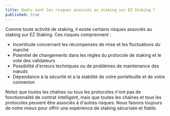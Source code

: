 ```yaml
---
title: Quels sont les risques associés au staking sur EZ Staking ?
published: true
---
```


Comme toute activité de staking, il existe certains risques associés au staking sur EZ Staking. Ces risques comprennent :

* Incertitude concernant les récompenses de mise et les fluctuations du marché
* Potentiel de changements dans les règles du protocole de staking et le vote des validateurs
* Possibilité d'erreurs techniques ou de problèmes de maintenance des nœuds
* Dépendance à la sécurité et à la stabilité de votre portefeuille et de votre connexion

Notez que toutes les chaînes ou tous les protocoles n'ont pas de fonctionnalité de contrat intelligent, mais que toutes les chaînes et tous les protocoles peuvent être associés à d'autres risques. Nous faisons toujours de notre mieux pour offrir une expérience de staking sécurisée et fiable.
